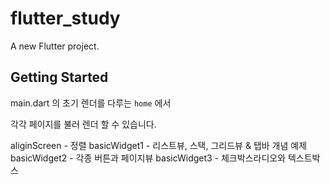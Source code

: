 # flutter_study

A new Flutter project.

## Getting Started

main.dart 의 초기 렌더를 다루는 `home` 에서 

각각 페이지를 불러 렌더 할 수 있습니다. 

aliginScreen - 정렬
basicWidget1 - 리스트뷰, 스택, 그리드뷰 & 탭바 개념 예제
basicWidget2 - 각종 버튼과 페이지뷰 
basicWidget3 - 체크박스라디오와 텍스트박스 